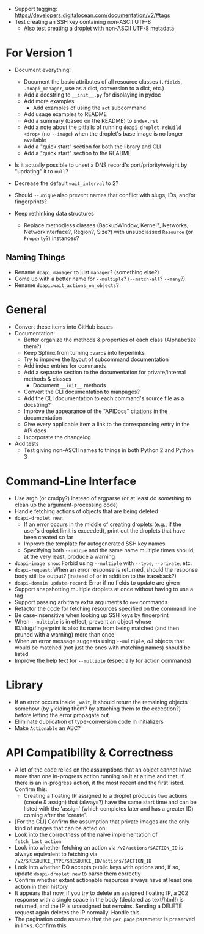 - Support tagging: <https://developers.digitalocean.com/documentation/v2/#tags>
- Test creating an SSH key containing non-ASCII UTF-8
    - Also test creating a droplet with non-ASCII UTF-8 metadata

# For Version 1

- Document everything!
    - Document the basic attributes of all resource classes (`.fields`,
      `.doapi_manager`, use as a dict, conversion to a dict, etc.)
    - Add a docstring to `__init__.py` for displaying in pydoc
    - Add more examples
        - Add examples of using the `act` subcommand
    - Add usage examples to README
    - Add a summary (based on the README) to `index.rst`
    - Add a note about the pitfalls of running `doapi-droplet rebuild <drop>`
      (no `--image`) when the droplet's base image is no longer available
    - Add a "quick start" section for both the library and CLI
    - Add a "quick start" section to the README
- Is it actually possible to unset a DNS record's port/priority/weight by
  "updating" it to `null`?
- Decrease the default `wait_interval` to 2?
- Should `--unique` also prevent names that conflict with slugs, IDs, and/or
  fingerprints?

- Keep rethinking data structures
    - Replace methodless classes (BackupWindow, Kernel?, Networks,
      NetworkInterface?, Region?, Size?) with unsubclassed `Resource` (or
      `Property`?) instances?

## Naming Things

- Rename `doapi_manager` to just `manager`? (something else?)
- Come up with a better name for `--multiple`? (`--match-all`? `--many`?)
- Rename `doapi.wait_actions_on_objects`?

# General

- Convert these items into GitHub issues
- Documentation:
    - Better organize the methods & properties of each class (Alphabetize them?)
    - Keep Sphinx from turning `:var:`s into hyperlinks
    - Try to improve the layout of subcommand documentation
    - Add index entries for commands
    - Add a separate section to the documentation for private/internal methods
      & classes
        - Document `__init__` methods
    - Convert the CLI documentation to manpages?
    - Add the CLI documentation to each command's source file as a docstring?
    - Improve the appearance of the "APIDocs" citations in the documentation
    - Give every applicable item a link to the corresponding entry in the API
      docs
    - Incorporate the changelog
- Add tests
    - Test giving non-ASCII names to things in both Python 2 and Python 3

# Command-Line Interface

- Use argh (or cmdpy?) instead of argparse (or at least do _something_ to clean
  up the argument-processing code)
- Handle fetching actions of objects that are being deleted
- `doapi-droplet new`:
    - If an error occurs in the middle of creating droplets (e.g., if the
      user's droplet limit is exceeded), print out the droplets that have been
      created so far
    - Improve the template for autogenerated SSH key names
    - Specifying both `--unique` and the same name multiple times should, at
      the very least, produce a warning
- `doapi-image show`: Forbid using `--multiple` with `--type`, `--private`,
  etc.
- `doapi-request`: When an error response is returned, should the response body
  still be output? (instead of or in addition to the traceback?)
- `doapi-domain update-record`: Error if no fields to update are given
- Support snapshotting multiple droplets at once without having to use a tag
- Support passing arbitrary extra arguments to `new` commands
- Refactor the code for fetching resources specified on the command line
- Be case-insensitive when looking up SSH keys by fingerprint
- When `--multiple` is in effect, prevent an object whose ID/slug/fingerprint
  is also its name from being matched (and then pruned with a warning) more
  than once
- When an error message suggests using `--multiple`, *all* objects that would
  be matched (not just the ones with matching names) should be listed
- Improve the help text for `--multiple` (especially for action commands)

# Library

- If an error occurs inside `_wait`, it should return the remaining objects
  somehow (by yielding them? by attaching them to the exception?) before
  letting the error propagate out
- Eliminate duplication of type-conversion code in initializers
- Make `Actionable` an ABC?

# API Compatibility & Correctness

- A lot of the code relies on the assumptions that an object cannot have more
  than one in-progress action running on it at a time and that, if there is an
  in-progress action, it the most recent and the first listed.  Confirm this.
    - Creating a floating IP assigned to a droplet produces two actions (create
      & assign) that (always?) have the same start time and can be listed with
      the 'assign' (which completes later and has a greater ID) coming after
      the 'create'.
- [For the CLI] Confirm the assumption that private images are the only kind of
  images that can be acted on
- Look into the correctness of the naïve implementation of `fetch_last_action`
- Look into whether fetching an action via `/v2/actions/$ACTION_ID` is always
  equivalent to fetching via
  `/v2/$RESOURCE_TYPE/$RESOURCE_ID/actions/$ACTION_ID`
- Look into whether DO accepts public keys with options and, if so, update
  `doapi-droplet new` to parse them correctly
- Confirm whether extant actionable resources always have at least one action
  in their history
- It appears that now, if you try to delete an assigned floating IP, a 202
  response with a single space in the body (declared as text/html!) is
  returned, and the IP is unassigned but remains.  Sending a DELETE request
  again deletes the IP normally.  Handle this.
- The pagination code assumes that the `per_page` parameter is preserved in
  links.  Confirm this.
